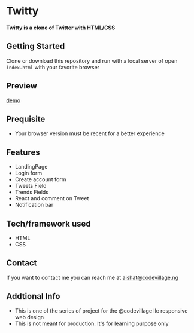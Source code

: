 # Twitty
**Twitty is a clone of Twitter with HTML/CSS**

## Getting Started
Clone or download this repository and run with a local server of open `index.html` with your favorite browser

## Preview
[demo](https://twittyy.netlify.app/)
## Prequisite
- Your browser version must be recent for a better experience

## Features
- LandingPage
-  Login form
- Create account form
- Tweets Field 
- Trends Fields
- React and comment on Tweet
- Notification bar
## Tech/framework used
- HTML
- CSS


## Contact
If you want to contact me you can reach me at aishat@codevillage.ng

## Addtional Info
- This is one of the series of project for the @codevillage llc responsive web design 
- This is not meant for production. It's for learning purpose only 
